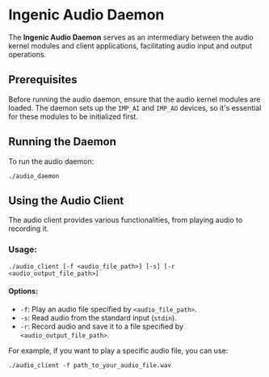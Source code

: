 # Ingenic Audio Daemon

The **Ingenic Audio Daemon** serves as an intermediary between the audio kernel modules and client applications, facilitating audio input and output operations.

## Prerequisites

Before running the audio daemon, ensure that the audio kernel modules are loaded. The daemon sets up the `IMP_AI` and `IMP_AO` devices, so it's essential for these modules to be initialized first.

## Running the Daemon

To run the audio daemon:

```
./audio_daemon
```

## Using the Audio Client

The audio client provides various functionalities, from playing audio to recording it.

### Usage:

```
./audio_client [-f <audio_file_path>] [-s] [-r <audio_output_file_path>]
```

#### Options:

- `-f`: Play an audio file specified by `<audio_file_path>`.
- `-s`: Read audio from the standard input (`stdin`).
- `-r`: Record audio and save it to a file specified by `<audio_output_file_path>`.

For example, if you want to play a specific audio file, you can use:

```
./audio_client -f path_to_your_audio_file.wav
```

